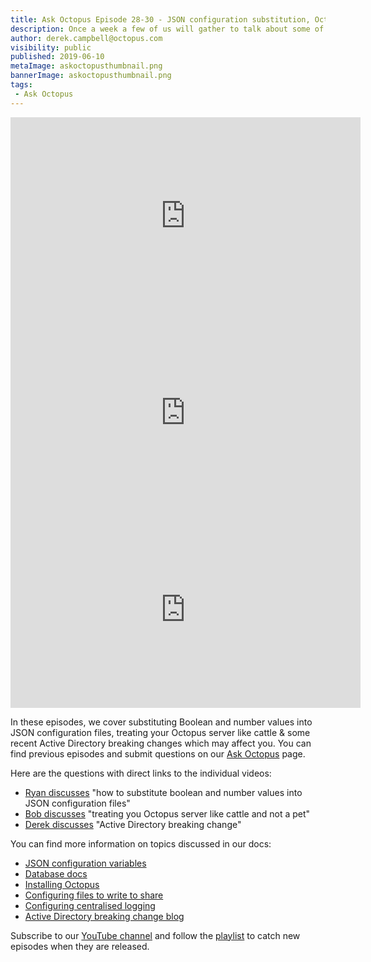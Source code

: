 ```yaml
---
title: Ask Octopus Episode 28-30 - JSON configuration substitution, Octopus server as cattle & Active Directory breaking changes. 
description: Once a week a few of us will gather to talk about some of the most interesting questions we have gotten over the past week and how we went about solving them.
author: derek.campbell@octopus.com
visibility: public
published: 2019-06-10
metaImage: askoctopusthumbnail.png
bannerImage: askoctopusthumbnail.png
tags:
 - Ask Octopus
---
```


<iframe width="560" height="315" src="https://www.youtube.com/embed/82AOIo_8zVo" frameborder="0" allowfullscreen></iframe>
<iframe width="560" height="315" src="https://www.youtube.com/embed/bYrNx_gypsE" frameborder="0" allowfullscreen></iframe>
<iframe width="560" height="315" src="https://www.youtube.com/embed/Jf_qm1katyo" frameborder="0" allowfullscreen></iframe>

In these episodes, we cover substituting Boolean and number values into JSON configuration files, treating your Octopus server like cattle & some recent Active Directory breaking changes which may affect you. You can find previous episodes and submit questions on our [Ask Octopus](https://hello.octopus.com/ask-octopus) page.

Here are the questions with direct links to the individual videos:

- [Ryan discusses](https://www.youtube.com/watch?v=82AOIo_8zVo) "how to substitute boolean and number values into JSON configuration files"
- [Bob discusses](https://www.youtube.com/watch?v=bYrNx_gypsE) "treating you Octopus server like cattle and not a pet"
- [Derek discusses](https://www.youtube.com/watch?v=Jf_qm1katyo) "Active Directory breaking change"

You can find more information on topics discussed in our docs:

- [JSON configuration variables](https://octopus.com/docs/deployment-process/configuration-features/json-configuration-variables-feature)
- [Database docs](https://octopus.com/docs/installation/sql-server-database)
- [Installing Octopus](https://www.youtube.com/watch?v=P_qUe4ZiqGM)
- [Configuring files to write to share](https://www.youtube.com/watch?v=1tXVA5pyuqQ)
- [Configuring centralised logging](https://www.youtube.com/watch?v=nXgcSlvA9j4)
- [Active Directory breaking change blog](https://octopus.com/blog/ad-breaking-change)

Subscribe to our [YouTube channel](https://www.youtube.com/channel/UCURDSDCwx9ZiCMcLdc8d6Uw?sub_confirmation=1) and follow the [playlist](https://www.youtube.com/playlist?list=PLAGskdGvlaw3-cd9rPiwhwfUo7kDGnOBh) to catch new episodes when they are released.